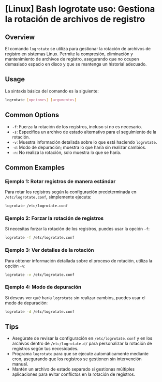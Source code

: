 # [Linux] Bash logrotate uso: Gestiona la rotación de archivos de registro

## Overview
El comando `logrotate` se utiliza para gestionar la rotación de archivos de registro en sistemas Linux. Permite la compresión, eliminación y mantenimiento de archivos de registro, asegurando que no ocupen demasiado espacio en disco y que se mantenga un historial adecuado.

## Usage
La sintaxis básica del comando es la siguiente:

```bash
logrotate [opciones] [argumentos]
```

## Common Options
- `-f`: Fuerza la rotación de los registros, incluso si no es necesario.
- `-s`: Especifica un archivo de estado alternativo para el seguimiento de la rotación.
- `-v`: Muestra información detallada sobre lo que está haciendo `logrotate`.
- `-d`: Modo de depuración; muestra lo que haría sin realizar cambios.
- `-n`: No realiza la rotación, solo muestra lo que se haría.

## Common Examples

### Ejemplo 1: Rotar registros de manera estándar
Para rotar los registros según la configuración predeterminada en `/etc/logrotate.conf`, simplemente ejecuta:

```bash
logrotate /etc/logrotate.conf
```

### Ejemplo 2: Forzar la rotación de registros
Si necesitas forzar la rotación de los registros, puedes usar la opción `-f`:

```bash
logrotate -f /etc/logrotate.conf
```

### Ejemplo 3: Ver detalles de la rotación
Para obtener información detallada sobre el proceso de rotación, utiliza la opción `-v`:

```bash
logrotate -v /etc/logrotate.conf
```

### Ejemplo 4: Modo de depuración
Si deseas ver qué haría `logrotate` sin realizar cambios, puedes usar el modo de depuración:

```bash
logrotate -d /etc/logrotate.conf
```

## Tips
- Asegúrate de revisar la configuración en `/etc/logrotate.conf` y en los archivos dentro de `/etc/logrotate.d/` para personalizar la rotación de registros según tus necesidades.
- Programa `logrotate` para que se ejecute automáticamente mediante cron, asegurando que los registros se gestionen sin intervención manual.
- Mantén un archivo de estado separado si gestionas múltiples aplicaciones para evitar conflictos en la rotación de registros.
